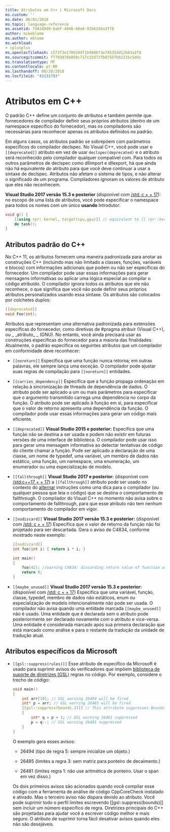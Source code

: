 ```yaml
---
title: Atributos em C++ | Microsoft Docs
ms.custom: ''
ms.date: 06/01/2018
ms.topic: language-reference
ms.assetid: 748340d9-8abf-4940-b0a0-91b6156a3ff8
author: mikeblome
ms.author: mblome
ms.workload:
- cplusplus
ms.openlocfilehash: c573f3e170929df1b988bf3e74535dd12b83a2f8
ms.sourcegitcommit: f7703076b850c717c33d72fb0755fbb2215c5ddc
ms.translationtype: MT
ms.contentlocale: pt-BR
ms.lasthandoff: 08/28/2018
ms.locfileid: "43131793"
---
```

# <a name="attributes-in-c"></a>Atributos em C++

O padrão C++ define um conjunto de atributos e também permite que fornecedores de compilador definir seus próprios atributos (dentro de um namespace específico do fornecedor), mas os compiladores são necessárias para reconhecer apenas os atributos definidos no padrão.

Em alguns casos, os atributos padrão se sobrepõem com parâmetros específicos do compilador declspec. No Visual C++, você pode usar o `[[deprecated]]` atributo em vez de usar `declspec(deprecated)` e o atributo será reconhecido pelo compilador qualquer compatível com. Para todos os outros parâmetros de declspec como dllimport e dllexport, há que ainda não há equivalente do atributo para que você deve continuar a usar a sintaxe de declspec. Atributos não afetam o sistema de tipos, e não alterar o significado de um programa. Compiladores ignoram os valores de atributo que eles não reconhecem.

**Visual Studio 2017 versão 15.3 e posterior** (disponível com [/std: c + + 17](../build/reference/std-specify-language-standard-version.md)): no escopo de uma lista de atributos, você pode especificar o namespace para todos os nomes com um único **usando** Introdutor:

```cpp
void g() {
    [[using rpr: kernel, target(cpu,gpu)]] // equivalent to [[ rpr::kernel, rpr::target(cpu,gpu) ]]
    do task();
}
```

## <a name="c-standard-attributes"></a>Atributos padrão do C++

No C++ 11, os atributos fornecem uma maneira padronizada para anotar as construções C++ (incluindo mas não limitado a classes, funções, variáveis e blocos) com informações adicionais que podem ou não ser específicas do fornecedor. Um compilador pode usar essas informações para gerar mensagens informativas ou aplicar uma lógica especial ao compilar o código atribuído. O compilador ignora todos os atributos que ele não reconhece, o que significa que você não pode definir seus próprios atributos personalizados usando essa sintaxe. Os atributos são colocados por colchetes duplos:

```cpp
[[deprecated]]
void Foo(int);
```

Atributos que representam uma alternativa padronizada para extensões específicas do fornecedor, como diretivas de #pragma atribuir (Visual C++), ou &#95; &#95;atributo&#95; &#95; (GNU). No entanto, você ainda precisará usar as construções específicas do fornecedor para a maioria das finalidades. Atualmente, o padrão especifica os seguintes atributos que um compilador em conformidade deve reconhecer:

- `[[noreturn]]` Especifica que uma função nunca retorna; em outras palavras, ele sempre lança uma exceção. O compilador pode ajustar suas regras de compilação para `[[noreturn]]` entidades.

- `[[carries_dependency]]` Especifica que a função propaga ordenação em relação à sincronização de threads de dependência de dados. O atributo pode ser aplicado a um ou mais parâmetros para especificar que o argumento transmitido carrega uma dependência no corpo da função. O atributo pode ser aplicado à função em si, para especificar que o valor de retorno apresenta uma dependência da função. O compilador pode usar essas informações para gerar um código mais eficiente.

- `[[deprecated]]` **Visual Studio 2015 e posterior:** Especifica que uma função não se destina a ser usada e podem não existir em futuras versões de uma interface de biblioteca. O compilador pode usar isso para gerar uma mensagem informativa ao detectar tentativas de código do cliente chamar a função. Pode ser aplicado a declaração de uma classe, um nome de typedef, uma variável, um membro de dados não estático, uma função, um namespace, uma enumeração, um enumerador ou uma especialização de modelo.  

- `[[fallthrough]]` **Visual Studio 2017 e posterior:** (disponível com [/std:c++17 + + 17](../build/reference/std-specify-language-standard-version.md)) a `[[fallthrough]]` atributo pode ser usado no contexto do [alternar](switch-statement-cpp.md) instruções como uma dica para o compilador (ou qualquer pessoa que leia o código) que se destina o comportamento de fallthrough. O compilador do Visual C++ no momento não avisa sobre o comportamento de fallthrough, para que esse atributo não tem nenhum comportamento do compilador em vigor.

- `[[nodiscard]]` **Visual Studio 2017 versão 15.3 e posterior:** (disponível com [/std: c + + 17](../build/reference/std-specify-language-standard-version.md)) Especifica que o valor de retorno da função não foi projetado para ser descartada. Gera o aviso de C4834, conforme mostrado neste exemplo:

   ```cpp
   [[nodiscard]]
   int foo(int i) { return i * i; }

   int main()
   {
       foo(42); //warning C4834: discarding return value of function with 'nodiscard' attribute
       return 0;
   }
   ```

- `[[maybe_unused]]` **Visual Studio 2017 versão 15.3 e posterior:** (disponível com [/std: c + + 17](../build/reference/std-specify-language-standard-version.md)) Especifica que uma variável, função, classe, typedef, membro de dados não estáticos, enum ou especialização de modelo intencionalmente não pode ser usada. O compilador não avisa quando uma entidade marcada `[[maybe_unused]]` não é usado. Uma entidade que é declarada sem o atributo pode posteriormente ser declarado novamente com o atributo e vice-versa. Uma entidade é considerada marcado após sua primeira declaração que está marcado como análise e para o restante da tradução da unidade de tradução atual.

## <a name="microsoft-specific-attributes"></a>Atributos específicos da Microsoft

- `[[gsl::suppress(rules)]]` Esse atributo de específico da Microsoft é usado para suprimir avisos do verificadores que impõem [biblioteca de suporte de diretrizes (GSL)](https://github.com/Microsoft/GSL) regras no código. Por exemplo, considere o trecho de código:

    ```cpp
    void main()
    {
        int arr[10]; // GSL warning 26494 will be fired
        int* p = arr; // GSL warning 26485 will be fired
        [[gsl::suppress(bounds.1)]] // This attribute suppresses Bounds rule #1
        {
            int* q = p + 1; // GSL warning 26481 suppressed
            p = q--; // GSL warning 26481 suppressed
        }
    }
    ```

   O exemplo gera esses avisos:

   - 26494 (tipo de regra 5: sempre inicialize um objeto.)

   - 26485 (limites a regra 3: sem matriz para ponteiro de decaimento.)

   - 26481 (limites regra 1: não use aritmética de ponteiro. Usar o span em vez disso.)

   Os dois primeiros avisos são acionados quando você compilar esse código com a ferramenta de análise de código CppCoreCheck instalado e ativado. Mas o terceiro aviso não dispara devido ao atributo. Você pode suprimir todo o perfil limites escrevendo [[gsl::suppress(bounds)]] sem incluir um número específico de regra. Diretrizes principais do C++ são projetadas para ajudar você a escrever código melhor e mais seguro. O atributo de suprimir torna fácil desativar avisos quando eles não são desejáveis.